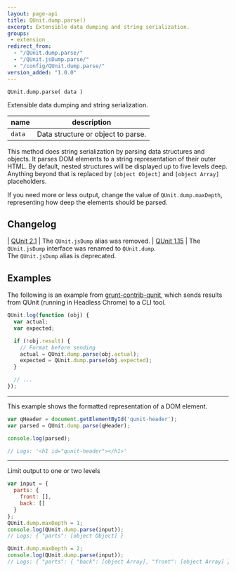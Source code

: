 ```yaml
---
layout: page-api
title: QUnit.dump.parse()
excerpt: Extensible data dumping and string serialization.
groups:
 - extension
redirect_from:
  - "/QUnit.dump.parse/"
  - "/QUnit.jsDump.parse/"
  - "/config/QUnit.dump.parse/"
version_added: "1.0.0"
---
```


`QUnit.dump.parse( data )`

Extensible data dumping and string serialization.

| name | description |
|------|-------------|
| `data` | Data structure or object to parse. |

This method does string serialization by parsing data structures and objects. It parses DOM elements to a string representation of their outer HTML. By default, nested structures will be displayed up to five levels deep. Anything beyond that is replaced by `[object Object]` and `[object Array]` placeholders.

If you need more or less output, change the value of `QUnit.dump.maxDepth`, representing how deep the elements should be parsed.

## Changelog

| [QUnit 2.1](https://github.com/qunitjs/qunit/releases/tag/2.1.0) | The `QUnit.jsDump` alias was removed.
| [QUnit 1.15](https://github.com/qunitjs/qunit/releases/tag/1.15.0) | The `QUnit.jsDump` interface was renamed to `QUnit.dump`.<br/>The `QUnit.jsDump` alias is deprecated.

## Examples

The following is an example from [grunt-contrib-qunit][], which sends results from QUnit (running in Headless Chrome) to a CLI tool.

[grunt-contrib-qunit]: https://github.com/gruntjs/grunt-contrib-qunit/blob/188a29af7817e1798fdd95f1ab7d3069231e4859/chrome/bridge.js#L42-L60

```js
QUnit.log(function (obj) {
  var actual;
  var expected;

  if (!obj.result) {
    // Format before sending
    actual = QUnit.dump.parse(obj.actual);
    expected = QUnit.dump.parse(obj.expected);
  }

  // ...
});
```

---

This example shows the formatted representation of a DOM element.

```js
var qHeader = document.getElementById('qunit-header');
var parsed = QUnit.dump.parse(qHeader);

console.log(parsed);

// Logs: '<h1 id="qunit-header"></h1>'
```

---

Limit output to one or two levels

```js
var input = {
  parts: {
    front: [],
    back: []
  }
};
QUnit.dump.maxDepth = 1;
console.log(QUnit.dump.parse(input));
// Logs: { "parts": [object Object] }

QUnit.dump.maxDepth = 2;
console.log(QUnit.dump.parse(input));
// Logs: { "parts": { "back": [object Array], "front": [object Array] } }
```
